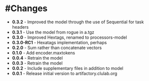 #Changes
=======
+ **0.3.2** - Improved the model through the use of Sequential for task headers
+ **0.3.1** - Use the model from rogue in a.tgz
+ **0.3.0** - Improved Hextags, renamed to processors-model
+ **0.3.0-RC1** - Hexatags implementation, perhaps
+ **0.2.0** - Sum rather than concatenate vectors
+ **0.1.0** - Add encoder.maxtokens
+ **0.0.4** - Retrain the model
+ **0.0.3** - Retrain the model
+ **0.0.2** - Include supplementary files in addition to model
+ **0.0.1** - Release initial version to artifactory.clulab.org

